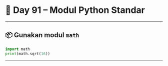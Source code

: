 # 🐍 Day 91 – Modul Python Standar

---

## 📦 Gunakan modul `math`

```python
import math
print(math.sqrt(16))
```

---
